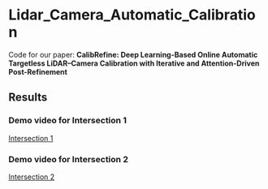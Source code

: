 # Lidar_Camera_Automatic_Calibration
Code for our paper: **CalibRefine: Deep Learning-Based Online Automatic Targetless LiDAR–Camera Calibration with Iterative and Attention-Driven Post-Refinement**

## Results
### Demo video for Intersection 1
[Intersection 1](https://github.com/radar-lab/Lidar_Camera_Automatic_Calibration/blob/main/Videos%20and%20Images/Intersection%201.mp4)

### Demo video for Intersection 2
[Intersection 2](https://github.com/radar-lab/Lidar_Camera_Automatic_Calibration/blob/main/Videos%20and%20Images/Intersection%202.mp4)
